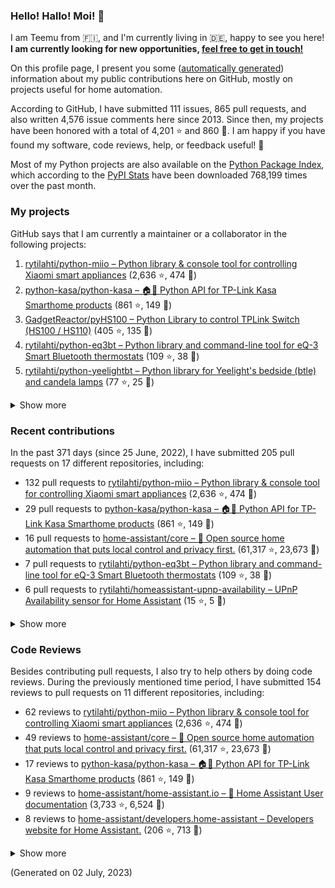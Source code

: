 

### Hello! Hallo! Moi! 👋

I am Teemu from 🇫🇮, and I'm currently living in 🇩🇪, happy to see you here! **I am currently looking for new opportunities, [feel free to get in touch!](https://linkedin.com/in/teemurytilahti)**

On this profile page, I present you some ([automatically generated](https://github.com/rytilahti/rytilahti)) information about my public contributions here on GitHub, 
mostly on projects useful for home automation.

According to GitHub, I have submitted 111 issues, 865 pull requests,
and also written 4,576 issue comments here since 2013.
Since then, my projects have been honored with a total of 4,201 ⭐ and 860 🍴.
I am happy if you have found my software, code reviews, help, or feedback useful! 🥰

Most of my Python projects are also available on the [Python Package Index](https://pypi.org/user/rytilahti/),
which according to the [PyPI Stats](https://pypistats.org/) have been downloaded 768,199 times over the past month.


### My projects

GitHub says that I am currently a maintainer or a collaborator in the following projects:

1. [rytilahti/python-miio – Python library & console tool for controlling Xiaomi smart appliances](https://github.com/rytilahti/python-miio) (2,636 ⭐, 474 🍴)
2. [python-kasa/python-kasa – 🏠🤖 Python API for TP-Link Kasa Smarthome products](https://github.com/python-kasa/python-kasa) (861 ⭐, 149 🍴)
3. [GadgetReactor/pyHS100 – Python Library to control TPLink Switch (HS100 / HS110)](https://github.com/GadgetReactor/pyHS100) (405 ⭐, 135 🍴)
4. [rytilahti/python-eq3bt – Python library and command-line tool for eQ-3 Smart Bluetooth thermostats](https://github.com/rytilahti/python-eq3bt) (109 ⭐, 38 🍴)
5. [rytilahti/python-yeelightbt – Python library for Yeelight's bedside (btle) and candela lamps](https://github.com/rytilahti/python-yeelightbt) (77 ⭐, 25 🍴)

<details><summary>Show more</summary><p>

6. [rytilahti/python-songpal – Python library for interfacing with Sony's Songpal devices](https://github.com/rytilahti/python-songpal) (57 ⭐, 21 🍴)
7. [rytilahti/homeassistant-mpris-bridge – Control your Home Assistant media players from your desktop using MPRIS](https://github.com/rytilahti/homeassistant-mpris-bridge) (19 ⭐, 1 🍴)
8. [rytilahti/homeassistant-upnp-availability – UPnP Availability sensor for Home Assistant](https://github.com/rytilahti/homeassistant-upnp-availability) (15 ⭐, 5 🍴)
9. [rytilahti/python-ubus – Python library for accessing ubus over JSON-RPC](https://github.com/rytilahti/python-ubus) (15 ⭐, 9 🍴)
10. [DNS-OARC/ripe-hackathon-dns-caching – Everything you ever wanted to know about caching resolvers but were afraid to ask](https://github.com/DNS-OARC/ripe-hackathon-dns-caching) (5 ⭐, 2 🍴)
11. [rytilahti/python-nucled – Python interface for intel_nuc_led kernel driver](https://github.com/rytilahti/python-nucled) (2 ⭐, 1 🍴)
</p></details>

### Recent contributions

In the past 371 days (since 25 June, 2022), I have submitted 205 pull requests on 17 different repositories, including:
* 132 pull requests to [rytilahti/python-miio – Python library & console tool for controlling Xiaomi smart appliances](https://github.com/rytilahti/python-miio) (2,636 ⭐, 474 🍴)
* 29 pull requests to [python-kasa/python-kasa – 🏠🤖 Python API for TP-Link Kasa Smarthome products](https://github.com/python-kasa/python-kasa) (861 ⭐, 149 🍴)
* 16 pull requests to [home-assistant/core – :house_with_garden: Open source home automation that puts local control and privacy first.](https://github.com/home-assistant/core) (61,317 ⭐, 23,673 🍴)
* 7 pull requests to [rytilahti/python-eq3bt – Python library and command-line tool for eQ-3 Smart Bluetooth thermostats](https://github.com/rytilahti/python-eq3bt) (109 ⭐, 38 🍴)
* 6 pull requests to [rytilahti/homeassistant-upnp-availability – UPnP Availability sensor for Home Assistant](https://github.com/rytilahti/homeassistant-upnp-availability) (15 ⭐, 5 🍴)

<details><summary>Show more</summary><p>

* 4 pull requests to [rytilahti/python-songpal – Python library for interfacing with Sony's Songpal devices](https://github.com/rytilahti/python-songpal) (57 ⭐, 21 🍴)
* 4 pull requests to [home-assistant/developers.home-assistant – Developers website for Home Assistant.](https://github.com/home-assistant/developers.home-assistant) (206 ⭐, 713 🍴)
* 2 pull requests to [home-assistant/home-assistant.io – :blue_book: Home Assistant User documentation](https://github.com/home-assistant/home-assistant.io) (3,733 ⭐, 6,524 🍴)
* 2 pull requests to [Squachen/micloud – Library for connecting to xiaomi cloud. ](https://github.com/Squachen/micloud) (117 ⭐, 12 🍴)
* 2 pull requests to [home-assistant/brands – 🎨 Brands for Home Assistant](https://github.com/home-assistant/brands) (168 ⭐, 1,178 🍴)
* 1 pull requests to [hacs/default – The home of the default HACS repositories.](https://github.com/hacs/default) (272 ⭐, 766 🍴)
</p></details>


### Code Reviews

Besides contributing pull requests, I also try to help others by doing code reviews.
During the previously mentioned time period, I have submitted 154 reviews to pull requests on 11 different repositories, including:
* 62 reviews to [rytilahti/python-miio – Python library & console tool for controlling Xiaomi smart appliances](https://github.com/rytilahti/python-miio) (2,636 ⭐, 474 🍴)
* 49 reviews to [home-assistant/core – :house_with_garden: Open source home automation that puts local control and privacy first.](https://github.com/home-assistant/core) (61,317 ⭐, 23,673 🍴)
* 17 reviews to [python-kasa/python-kasa – 🏠🤖 Python API for TP-Link Kasa Smarthome products](https://github.com/python-kasa/python-kasa) (861 ⭐, 149 🍴)
* 9 reviews to [home-assistant/home-assistant.io – :blue_book: Home Assistant User documentation](https://github.com/home-assistant/home-assistant.io) (3,733 ⭐, 6,524 🍴)
* 8 reviews to [home-assistant/developers.home-assistant – Developers website for Home Assistant.](https://github.com/home-assistant/developers.home-assistant) (206 ⭐, 713 🍴)

<details><summary>Show more</summary><p>

* 3 reviews to [rytilahti/python-eq3bt – Python library and command-line tool for eQ-3 Smart Bluetooth thermostats](https://github.com/rytilahti/python-eq3bt) (109 ⭐, 38 🍴)
* 2 reviews to [rytilahti/home-assistant – :house_with_garden: Open-source home automation platform running on Python 3](https://github.com/rytilahti/home-assistant) (1 ⭐, 2 🍴)
* 2 reviews to [rytilahti/python-songpal – Python library for interfacing with Sony's Songpal devices](https://github.com/rytilahti/python-songpal) (57 ⭐, 21 🍴)
* 1 reviews to [home-assistant-libs/home-assistant-bluetooth – Basic bluetooth models used by Home Assistant.](https://github.com/home-assistant-libs/home-assistant-bluetooth) (4 ⭐, 2 🍴)
* 1 reviews to [rytilahti/homeassistant-upnp-availability – UPnP Availability sensor for Home Assistant](https://github.com/rytilahti/homeassistant-upnp-availability) (15 ⭐, 5 🍴)
</p></details>

(Generated on 02 July, 2023)
